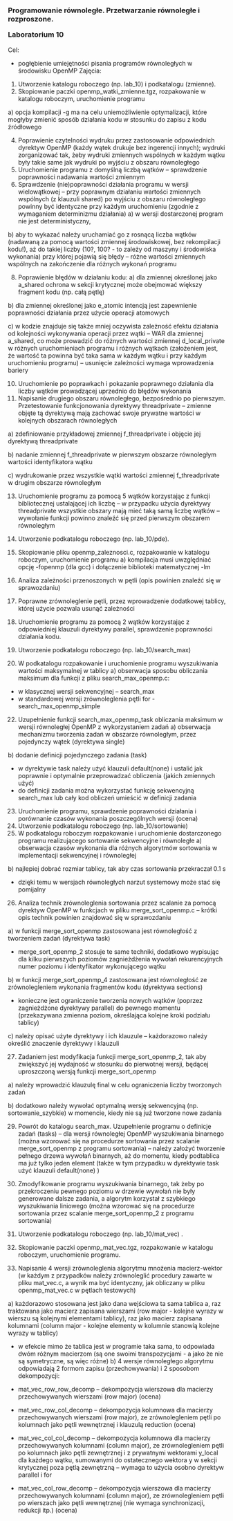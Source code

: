 <h3>Programowanie równoległe. Przetwarzanie równoległe i rozproszone.
  
Laboratorium 10</h3>
Cel:

- pogłębienie umiejętności pisania programów równoległych w środowisku OpenMP
Zajęcia:
1. Utworzenie katalogu roboczego (np. lab_10) i podkatalogu (zmienne).
2. Skopiowanie paczki openmp_watki_zmienne.tgz, rozpakowanie w katalogu roboczym,
uruchomienie programu

a) opcja kompilacji -g ma na celu uniemożliwienie optymalizacji, które mogłyby zmienić sposób
działania kodu w stosunku do zapisu z kodu źródłowego

4. Poprawienie czytelności wydruku przez zastosowanie odpowiednich dyrektyw OpenMP (każdy
wątek drukuje bez ingerencji innych); wydruki zorganizować tak, żeby wydruki zmiennych
wspólnych w każdym wątku były takie same jak wydruki po wyjściu z obszaru równoległego
5. Uruchomienie programu z domyślną liczbą wątków – sprawdzenie poprawności nadawania
wartości zmiennym
6. Sprawdzenie (nie)poprawności działania programu w wersji wielowątkowej – przy poprawnym
działaniu wartości zmiennych wspólnych (z klauzuli shared) po wyjściu z obszaru równoległego
powinny być identyczne przy każdym uruchomieniu (zgodnie z wymaganiem determinizmu
działania)
a) w wersji dostarczonej program nie jest deterministyczny,

b) aby to wykazać należy uruchamiać go z rosnącą liczba wątków (nadawaną za pomocą wartości
zmiennej środowiskowej, bez rekompilacji kodu!), aż do takiej liczby (10?, 100? - to zależy od
maszyny i środowiska wykonania) przy której pojawią się błędy – różne wartości zmiennych
wspólnych na zakończenie dla różnych wykonań programu

8. Poprawienie błędów w działaniu kodu:
a) dla zmiennej określonej jako a_shared ochrona w sekcji krytycznej może obejmować większy
fragment kodu (np. całą pętlę)

b) dla zmiennej określonej jako e_atomic intencją jest zapewnienie poprawności działania przez
użycie operacji atomowych

c) w kodzie znajduje się także mniej oczywista zależność efektu działania od kolejności
wykonywania operacji przez wątki – WAR dla zmiennej a_shared, co może prowadzić do
różnych wartości zmiennej d_local_private w różnych uruchomieniach programu i różnych
wątkach (założeniem jest, że wartość ta powinna być taka sama w każdym wątku i przy każdym
uruchomieniu programu) – usunięcie zależności wymaga wprowadzenia bariery

10. Uruchomienie po poprawkach i pokazanie poprawnego działania dla liczby wątków prowadzącej
uprzednio do błędów wykonania
11. Napisanie drugiego obszaru równoległego, bezpośrednio po pierwszym. Przetestowanie
funkcjonowania dyrektywy threadprivate – zmienne objęte tą dyrektywą mają zachować swoje
prywatne wartości w kolejnych obszarach równoległych

a) zdefiniowanie przykładowej zmiennej f_threadprivate i objęcie jej dyrektywą threadprivate

b) nadanie zmiennej f_threadprivate w pierwszym obszarze równoległym wartości identyfikatora
wątku

c) wydrukowanie przez wszystkie wątki wartości zmiennej f_threadprivate w drugim obszarze
równoległym

13. Uruchomienie programu za pomocą 5 wątków korzystając z funkcji bibliotecznej ustalającej ich
liczbę – w przypadku użycia dyrektywy threadprivate wszystkie obszary mają mieć taką samą
liczbę wątków – wywołanie funkcji powinno znaleźć się przed pierwszym obszarem równoległym

14. Utworzenie podkatalogu roboczego (np. lab_10/pde).
15. Skopiowanie pliku openmp_zaleznosci.c, rozpakowanie w katalogu roboczym, uruchomienie
programu
a) kompilacja musi uwzględniać opcję -fopenmp (dla gcc) i dołączenie biblioteki matematycznej
-lm
16. Analiza zależności przenoszonych w pętli (opis powinien znaleźć się w sprawozdaniu)
17. Poprawne zrównoleglenie pętli, przez wprowadzenie dodatkowej tablicy, której użycie pozwala
usunąć zależności
18. Uruchomienie programu za pomocą 2 wątków korzystając z odpowiedniej klauzuli dyrektywy
parallel, sprawdzenie poprawności działania kodu.

20. Utworzenie podkatalogu roboczego (np. lab_10/search_max)
21. W podkatalogu rozpakowanie i uruchomienie programu wyszukiwania wartości maksymalnej w
tablicy
a) obserwacja sposobu obliczania maksimum dla funkcji z pliku search_max_openmp.c:
- w klasycznej wersji sekwencyjnej – search_max
- w standardowej wersji zrównoleglenia pętli for - search_max_openmp_simple
22. Uzupełnienie funkcji search_max_openmp_task obliczania maksimum w wersji równoległej
OpenMP z wykorzystaniem zadań
a) obserwacja mechanizmu tworzenia zadań w obszarze równoległym, przez pojedynczy wątek
(dyrektywa single)

b) dodanie definicji pojedynczego zadania (task)

- w dyrektywie task należy użyć klauzuli default(none) i ustalić jak poprawnie i optymalnie
przeprowadzać obliczenia (jakich zmiennych użyć)
- do definicji zadania można wykorzystać funkcję sekwencyjną search_max lub cały kod
obliczeń umieścić w definicji zadania
23. Uruchomienie programu, sprawdzenie poprawności działania i porównanie czasów wykonania
poszczególnych wersji (ocena)
24. Utworzenie podkatalogu roboczego (np. lab_10/sortowanie)
25. W podkatalogu roboczym rozpakowanie i uruchomienie dostarczonego programu realizującego
sortowanie sekwencyjne i równoległe
a) obserwacja czasów wykonania dla różnych algorytmów sortowania w implementacji
sekwencyjnej i równoległej

b) najlepiej dobrać rozmiar tablicy, tak aby czas sortowania przekraczał 0.1 s

- dzięki temu w wersjach równoległych narzut systemowy może stać się pomijalny
26. Analiza technik zrównoleglenia sortowania przez scalanie za pomocą dyrektyw OpenMP w
funkcjach w pliku merge_sort_openmp.c – krótki opis technik powinien znajdować się w
sprawozdaniu

a) w funkcji merge_sort_openmp zastosowana jest równoległość z tworzeniem zadań (dyrektywa
task)

- merge_sort_openmp_2 stosuje te same techniki, dodatkowo wypisując dla kilku pierwszych
poziomów zagnieżdżenia wywołań rekurencyjnych numer poziomu i identyfikator
wykonującego wątku

b) w funkcji merge_sort_openmp_4 zastosowana jest równoległość ze zrównolegleniem
wykonania fragmentów kodu (dyrektywa sections)

- konieczne jest ograniczenie tworzenia nowych wątków (poprzez zagnieżdżone dyrektywy
parallel) do pewnego momentu (przekazywana zmienna poziom, określająca kolejne kroki
podziału tablicy)

c) należy opisać użyte dyrektywy i ich klauzule – każdorazowo należy określić znaczenie
dyrektywy i klauzuli

27. Zadaniem jest modyfikacja funkcji merge_sort_openmp_2, tak aby zwiększyć jej wydajność w
stosunku do pierwotnej wersji, będącej uproszczoną wersją funkcji merge_sort_openmp

a) należy wprowadzić klauzulę final w celu ograniczenia liczby tworzonych zadań

b) dodatkowo należy wywołać optymalną wersję sekwencyjną (np. sortowanie_szybkie) w
momencie, kiedy nie są już tworzone nowe zadania

29. Powrót do katalogu search_max. Uzupełnienie programu o definicje zadań (tasks) – dla wersji
równoległej OpenMP wyszukiwania binarnego (można wzorować się na procedurze sortowania
przez scalanie merge_sort_openmp z programu sortowania) – należy założyć tworzenie pełnego
drzewa wywołań binarnych, aż do momentu, kiedy podtablica ma już tylko jeden element (także w
tym przypadku w dyrektywie task użyć klauzuli default(none) )
30. Zmodyfikowanie programu wyszukiwania binarnego, tak żeby po przekroczeniu pewnego
poziomu w drzewie wywołań nie były generowane dalsze zadania, a algorytm korzystał z
szybkiego wyszukiwania liniowego (można wzorować się na procedurze sortowania przez scalanie
merge_sort_openmp_2 z programu sortowania) 

31. Utworzenie podkatalogu roboczego (np. lab_10/mat_vec) .
32. Skopiowanie paczki openmp_mat_vec.tgz, rozpakowanie w katalogu roboczym, uruchomienie
programu.
33. Napisanie 4 wersji zrównoleglenia algorytmu mnożenia macierz-wektor (w każdym z przypadków
należy zrównoleglić procedury zawarte w pliku mat_vec.c, a wynik ma być identyczny, jak
obliczany w pliku openmp_mat_vec.c w pętlach testowych)

a) każdorazowo stosowana jest jako dana wejściowa ta sama tablica a, raz traktowana jako
macierz zapisana wierszami (row major - kolejne wyrazy w wierszu są kolejnymi elementami
tablicy), raz jako macierz zapisana kolumnami (column major - kolejne elementy w kolumnie
stanowią kolejne wyrazy w tablicy)

- w efekcie mimo że tablica jest w programie taka sama, to odpowiada dwóm różnym
macierzom (są one swoimi transpozycjami - a jako że nie są symetryczne, są więc różne)
b) 4 wersje równoległego algorytmu odpowiadają 2 formom zapisu (przechowywania) i 2
sposobom dekompozycji:

- mat_vec_row_row_decomp – dekompozycja wierszowa dla macierzy przechowywanych
wierszami (row major) (ocena)
- mat_vec_row_col_decomp – dekompozycja kolumnowa dla macierzy przechowywanych
wierszami (row major), ze zrównolegleniem pętli po kolumnach jako pętli wewnętrznej i
klauzulą reduction (ocena)
- mat_vec_col_col_decomp – dekompozycja kolumnowa dla macierzy przechowywanych
kolumnami (column major), ze zrównolegleniem pętli po kolumnach jako pętli zewnętrznej i z
prywatnymi wektorami y_local dla każdego wątku, sumowanymi do ostatecznego wektora y w
sekcji krytycznej poza pętlą zewnętrzną – wymaga to użycia osobno dyrektyw parallel i for
- mat_vec_col_row_decomp – dekompozycja wierszowa dla macierzy przechowywanych
kolumnami (column major), ze zrównolegleniem pętli po wierszach jako pętli wewnętrznej
(nie wymaga synchronizacji, redukcji itp.) (ocena)
